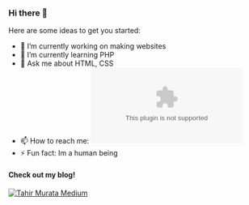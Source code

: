 ### Hi there 👋

Here are some ideas to get you started:

- 🔭 I’m currently working on making websites
- 🌱 I’m currently learning PHP
- 💬 Ask me about HTML, CSS
- 📫 How to reach me: ![mailto:asimo10dev@gmail.com](mailto:asimo10dev@gmail.com)
- ⚡ Fun fact: Im a human being

#### Check out my blog!
[![Tahir Murata Medium](https://github-readme-medium.vercel.app/?username=tahirmurata)](https://medium.com/@tahirmurata)
